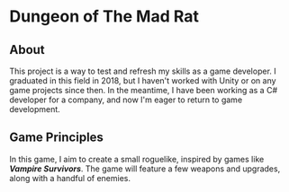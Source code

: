 # Dungeon of The Mad Rat
## About
This project is a way to test and refresh my skills as a game developer. I graduated in this field in 2018, but I haven't worked with Unity or on any game projects since then. In the meantime, I have been working as a C# developer for a company, and now I'm eager to return to game development.

## Game Principles
In this game, I aim to create a small roguelike, inspired by games like ***Vampire Survivors***. 
The game will feature a few weapons and upgrades, along with a handful of enemies.
